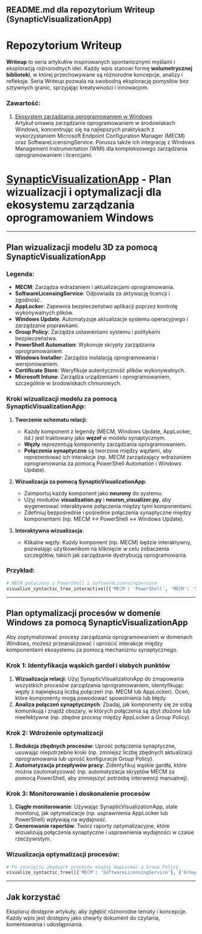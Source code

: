 ## README.md dla repozytorium Writeup (SynapticVisualizationApp)

# Repozytorium Writeup

**Writeup** to seria artykułów inspirowanych spontanicznymi myślami i eksploracją różnorodnych idei. Każdy wpis stanowi formę **wolumetrycznej biblioteki**, w której przechowywane są różnorodne koncepcje, analizy i refleksje. Seria Writeup pozwala na swobodną eksplorację pomysłów bez sztywnych granic, sprzyjając kreatywności i innowacjom.

### Zawartość:
1. [Ekosystem zarządzania oprogramowaniem w Windows](model.md)  
   Artykuł omawia zarządzanie oprogramowaniem w środowiskach Windows, koncentrując się na najlepszych praktykach z wykorzystaniem Microsoft Endpoint Configuration Manager (MECM) oraz SoftwareLicensingService. Porusza także ich integrację z Windows Management Instrumentation (WMI) dla kompleksowego zarządzania oprogramowaniem i licencjami.

# [SynapticVisualizationApp](https://github.com/DonkeyJJLove/writeup/tree/main) - Plan wizualizacji i optymalizacji dla ekosystemu zarządzania oprogramowaniem Windows

---

## Plan wizualizacji modelu 3D za pomocą SynapticVisualizationApp

### Legenda:
- **MECM**: Zarządza wdrażaniem i aktualizacjami oprogramowania.
- **SoftwareLicensingService**: Odpowiada za aktywację licencji i zgodność.
- **AppLocker**: Zapewnia bezpieczeństwo aplikacji poprzez kontrolę wykonywalnych plików.
- **Windows Update**: Automatyzuje aktualizacje systemu operacyjnego i zarządzanie poprawkami.
- **Group Policy**: Zarządza ustawieniami systemu i politykami bezpieczeństwa.
- **PowerShell Automation**: Wykonuje skrypty zarządzania oprogramowaniem.
- **Windows Installer**: Zarządza instalacją oprogramowania i wersjonowaniem.
- **Certificate Store**: Weryfikuje autentyczność plików wykonywalnych.
- **Microsoft Intune**: Zarządza urządzeniami i oprogramowaniem, szczególnie w środowiskach chmurowych.

### Kroki wizualizacji modelu za pomocą SynapticVisualizationApp:

1. **Tworzenie schematu relacji**:
   - Każdy komponent z legendy (MECM, Windows Update, AppLocker, itd.) jest traktowany jako **węzeł** w modelu synaptycznym.
   - **Węzły** reprezentują komponenty zarządzania oprogramowaniem.
   - **Połączenia synaptyczne** są tworzone między węzłami, aby reprezentować ich interakcje (np. MECM zarządzający wdrażaniem oprogramowania za pomocą PowerShell Automation i Windows Update).

2. **Wizualizacja za pomocą SynapticVisualizationApp**:
   - Zaimportuj każdy komponent jako **neurony** do systemu.
   - Użyj modułów **visualization.py** i **neuron_visualizer.py**, aby wygenerować interaktywne połączenia między tymi komponentami.
   - Zdefiniuj bezpośrednie i pośrednie połączenia synaptyczne między komponentami (np. MECM <-> PowerShell <-> Windows Update).

3. **Interaktywna wizualizacja**:
   - Klikalne węzły: Każdy komponent (np. MECM) będzie interaktywny, pozwalając użytkownikom na kliknięcie w celu zobaczenia szczegółów, takich jak zarządzanie dystrybucją oprogramowania.

### Przykład:
```python
# MECM połączony z PowerShell i SoftwareLicensingService
visualize_syntactic_tree_interactive([{'MECM': 'PowerShell', 'MECM': 'SoftwareLicensingService'}])
```
---

## Plan optymalizacji procesów w domenie Windows za pomocą SynapticVisualizationApp

Aby zoptymalizować procesy zarządzania oprogramowaniem w domenach Windows, możesz przeanalizować i uprościć interakcje między komponentami ekosystemu za pomocą mechanizmu synaptycznego.

### Krok 1: Identyfikacja wąskich gardeł i słabych punktów
1. **Wizualizacja relacji**: Użyj SynapticVisualizationApp do zmapowania wszystkich procesów zarządzania oprogramowaniem, identyfikując węzły z największą liczbą połączeń (np. MECM lub AppLocker). Oceń, które komponenty mogą powodować spowolnienia lub błędy.
2. **Analiza połączeń synaptycznych**: Zbadaj, jak komponenty się ze sobą komunikują i znajdź obszary, w których połączenia są zbyt złożone lub nieefektywne (np. zbędne procesy między AppLocker a Group Policy).

### Krok 2: Wdrożenie optymalizacji
1. **Redukcja zbędnych procesów**: Uprość połączenia synaptyczne, usuwając niepotrzebne kroki (np. zmniejsz liczbę zbędnych aktualizacji oprogramowania lub uprość konfiguracje Group Policy).
2. **Automatyzacja przepływów pracy**: Zidentyfikuj wąskie gardła, które można zautomatyzować (np. automatyzacja skryptów MECM za pomocą PowerShell, aby zmniejszyć potrzebę interwencji manualnej).

### Krok 3: Monitorowanie i doskonalenie procesów
1. **Ciągłe monitorowanie**: Używając SynapticVisualizationApp, stale monitoruj, jak optymalizacje (np. usprawnienia AppLocker lub PowerShell) wpływają na wydajność.
2. **Generowanie raportów**: Twórz raporty optymalizacyjne, które wizualizują połączenia synaptyczne i usprawnienia wydajności w czasie rzeczywistym.

### Wizualizacja optymalizacji procesów:
```python
# Po usunięciu zbędnych procesów między AppLocker a Group Policy
visualize_syntactic_tree([{'MECM': 'SoftwareLicensingService'}, {'GroupPolicy': 'AppLocker'}])
```
---

## Jak korzystać

Eksploruj dostępne artykuły, aby zgłębić różnorodne tematy i koncepcje. Każdy wpis jest dostępny jako otwarty dokument do czytania, komentowania i udostępniania.
